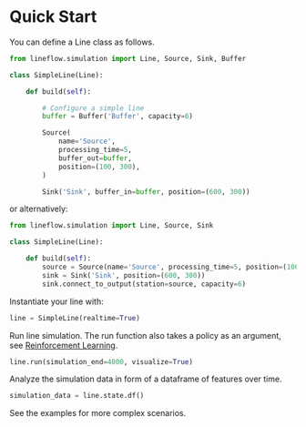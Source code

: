 # Quick Start

You can define a Line class as follows.

```python
from lineflow.simulation import Line, Source, Sink, Buffer

class SimpleLine(Line):

    def build(self):

        # Configure a simple line
        buffer = Buffer('Buffer', capacity=6)

        Source(
            name='Source',
            processing_time=5,
            buffer_out=buffer,
            position=(100, 300),
        )

        Sink('Sink', buffer_in=buffer, position=(600, 300))
```

or alternatively:

```python
from lineflow.simulation import Line, Source, Sink

class SimpleLine(Line):

    def build(self):
        source = Source(name='Source', processing_time=5, position=(100, 300))
        sink = Sink('Sink', position=(600, 300))
        sink.connect_to_output(station=source, capacity=6)
```


Instantiate your line with:

```python
line = SimpleLine(realtime=True)
```

Run line simulation. The run function also takes a policy as an argument, see [Reinforcement Learning](rl.md).

```python
line.run(simulation_end=4000, visualize=True)
```

Analyze the simulation data in form of a dataframe of features over time.
```python
simulation_data = line.state.df()
```

See the examples for more complex scenarios.
